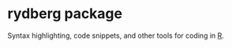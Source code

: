 # rydberg package

Syntax highlighting, code snippets, and other tools for coding in [R](http://www.r-project.org).
